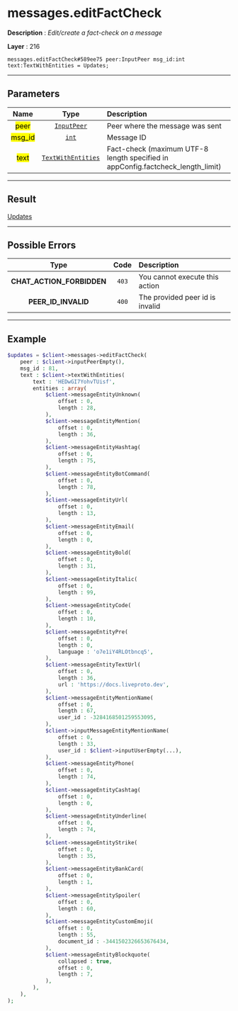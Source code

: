 # messages.editFactCheck

**Description** : *Edit/create a fact\-check on a message*

**Layer** : 216

```tl
messages.editFactCheck#589ee75 peer:InputPeer msg_id:int text:TextWithEntities = Updates;
```

---

## Parameters

| Name | Type | Description |
| :---: | :---: | :--- |
| <mark>peer</mark> | [`InputPeer`](type/InputPeer) | Peer where the message was sent |
| <mark>msg_id</mark> | [`int`](type/int) | Message ID |
| <mark>text</mark> | [`TextWithEntities`](type/TextWithEntities) | Fact-check (maximum UTF-8 length specified in appConfig.factcheck_length_limit) |

---

## Result

[Updates](type/Updates)

---

## Possible Errors

| Type | Code | Description |
| :---: | :---: | :--- |
| **CHAT_ACTION_FORBIDDEN** | `403` | You cannot execute this action |
| **PEER_ID_INVALID** | `400` | The provided peer id is invalid |

---

## Example

```php
$updates = $client->messages->editFactCheck(
	peer : $client->inputPeerEmpty(),
	msg_id : 81,
	text : $client->textWithEntities(
		text : 'HEDwGI7YohvTUisf',
		entities : array(
			$client->messageEntityUnknown(
				offset : 0,
				length : 28,
			),
			$client->messageEntityMention(
				offset : 0,
				length : 36,
			),
			$client->messageEntityHashtag(
				offset : 0,
				length : 75,
			),
			$client->messageEntityBotCommand(
				offset : 0,
				length : 78,
			),
			$client->messageEntityUrl(
				offset : 0,
				length : 13,
			),
			$client->messageEntityEmail(
				offset : 0,
				length : 0,
			),
			$client->messageEntityBold(
				offset : 0,
				length : 31,
			),
			$client->messageEntityItalic(
				offset : 0,
				length : 99,
			),
			$client->messageEntityCode(
				offset : 0,
				length : 10,
			),
			$client->messageEntityPre(
				offset : 0,
				length : 0,
				language : 'o7e1iY4RLOtbncq5',
			),
			$client->messageEntityTextUrl(
				offset : 0,
				length : 36,
				url : 'https://docs.liveproto.dev',
			),
			$client->messageEntityMentionName(
				offset : 0,
				length : 67,
				user_id : -3284168501259553095,
			),
			$client->inputMessageEntityMentionName(
				offset : 0,
				length : 33,
				user_id : $client->inputUserEmpty(...),
			),
			$client->messageEntityPhone(
				offset : 0,
				length : 74,
			),
			$client->messageEntityCashtag(
				offset : 0,
				length : 0,
			),
			$client->messageEntityUnderline(
				offset : 0,
				length : 74,
			),
			$client->messageEntityStrike(
				offset : 0,
				length : 35,
			),
			$client->messageEntityBankCard(
				offset : 0,
				length : 1,
			),
			$client->messageEntitySpoiler(
				offset : 0,
				length : 60,
			),
			$client->messageEntityCustomEmoji(
				offset : 0,
				length : 55,
				document_id : -3441502326653676434,
			),
			$client->messageEntityBlockquote(
				collapsed : true,
				offset : 0,
				length : 7,
			),
		),
	),
);
```